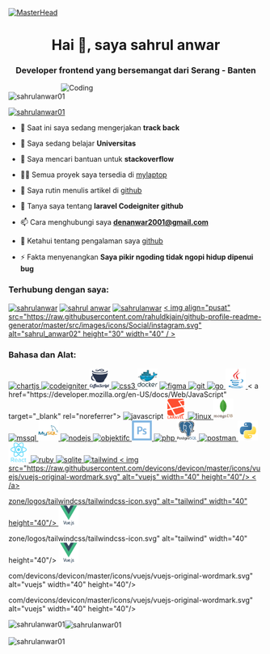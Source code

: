 [![MasterHead](https://1.bp.blogspot.com/-7A4WynwLsMw/XbBpCXG8fHI/AAAAAAAAMt4/uOa1bpLskYgrwGbllhSu2SDj_Mig8SXJQCLcBGAsYHQ/s1600/2000_600px.gif)](https://rishavchanda.io)
<h1 align="center">Hai 👋, saya sahrul anwar</h1>
<h3 align="center">Developer frontend yang bersemangat dari Serang - Banten</h3>
<img align="right" alt="Coding" width="400" src="https://cdn.dribbble.com/users/1162077/screenshots/3848914/programmer.gif">

<p align="left"> <img src="https://komarev.com/ghpvc/?username=sahrulanwar01&label=Profile%20views&color=0e75b6&style=flat" alt="sahrulanwar01" /> </p>

<p align="left"> <a href=" https://github.com/ryo-ma/github-profile-trophy"><img src="https://github-profile-trophy.vercel.app/?username=sahrulanwar01" alt="sahrulanwar01" /> </a> </p>

- 🔭 Saat ini saya sedang mengerjakan **track back**

- 🌱 Saya sedang belajar **Universitas**

- 🤝 Saya mencari bantuan untuk **stackoverflow**

- 👨‍💻 Semua proyek saya tersedia di [mylaptop](mylaptop)

- 📝 Saya rutin menulis artikel di [github](github)

- 💬 Tanya saya tentang **laravel Codeigniter github**

- 📫 Cara menghubungi saya **denanwar2001@gmail.com**

- 📄 Ketahui tentang pengalaman saya [github](github)

- ⚡ Fakta menyenangkan **Saya pikir ngoding tidak ngopi hidup dipenui bug**

<h3 align="left">Terhubung dengan saya:</h3>
<p align="left">
<a href="https://linkedin.com/in/sahrulanwar" target="blank "><img align="center" src="https://raw.githubusercontent.com/rahuldkjain/github-profile-readme-generator/master/src/images/icons/Social/linked-in-alt.svg" alt="sahrulanwar" height="30" width="40" /></a>
<a href="https://stackoverflow.com/users/sahrul anwar" target="blank"><img align="center" src="https://raw.githubusercontent.com/rahuldkjain/github-profile- readme-generator/master/src/images/icons/Social/stack-overflow.svg" alt="sahrul anwar" height="30" width="40" /></a>
<a href="https:/ /fb.com/sahrulanwar" target="blank"><img align="center" src="https://raw.githubusercontent.com/rahuldkjain/github-profile-readme-generator/master/src/images/icons /Sosial/facebook.svg" alt="sahrulanwar" height="30" width="40" /></a>
<a href="https://instagram.com/sahrul_anwar02" target="blank">< img align="pusat" src="https://raw.githubusercontent.com/rahuldkjain/github-profile-readme-generator/master/src/images/icons/Social/instagram.svg" alt="sahrul_anwar02" height="30" width="40" / ></a>
</p>

<h3 align="left">Bahasa dan Alat:</h3>
<p align="left"> <a href="https://www.chartjs.org" target="_blank" rel="noreferrer"> <img src="https://www.chartjs.org/media /logo-title.svg" alt="chartjs" width="40" height="40"/> </a> <a href="https://codeigniter.com" target="_blank" rel="noreferrer "> <img src="https://cdn.worldvectorlogo.com/logos/codeigniter.svg" alt="codeigniter" width="40" height="40"/> </a> <a href="https ://offeescript.org" target="_blank" rel="noreferrer"> <img src="https://raw.githubusercontent.com/devicons/devicon/master/icons/coffeescript/coffeescript-original-wordmark.svg" alt="coffeescript" width="40" height="40"/> </a> <a href="https:// www.w3schools.com/css/" target="_blank" rel="noreferrer"> <img src="https://raw.githubusercontent.com/devicons/devicon/master/icons/css3/css3-original-wordmark .svg" alt="css3" width="40" height="40"/> </a> <a href="https://www.docker.com/" target="_blank" rel="noreferrer" > <img src="https://raw.githubusercontent.com/devicons/devicon/master/icons/docker/docker-original-wordmark.svg" alt="docker" width="40" height="40"/ ></a> <a href="https://www.figma.com/" target="_blank" rel="noreferrer"> <img src="https://www.vectorlogo.zone/logos/figma/ figma-icon.svg" alt="figma" width="40" height="40"/> </a> <a href="https://git-scm.com/" target="_blank" rel= "noreferrer"> <img src="https://www.vectorlogo.zone/logos/git-scm/git-scm-icon.svg" alt="git" width="40" height="40"/> </a> <a href="https://golang.org" target="_blank" rel="noreferrer"> <img src="https://raw.githubusercontent.com/devicons/devicon/master/icons /go/go-asli.svg"alt="go" width="40" height="40"/> </a> <a href="https://www.java.com" target="_blank" rel="noreferrer"> <img src ="https://raw.githubusercontent.com/devicons/devicon/master/icons/java/java-original.svg" alt="java" width="40" height="40"/> </a> < a href="https://developer.mozilla.org/en-US/docs/Web/JavaScript" target="_blank" rel="noreferrer"> <img src="https://raw.githubusercontent.com/ devicons/devicon/master/icons/javascript/javascript-original.svg" alt="javascript" width="40" height="40"/> </a> <a href="https://laravel.com/ "target="_blank" rel="noreferrer"> <img src="https://raw.githubusercontent.com/devicons/devicon/master/icons/laravel/laravel-plain-wordmark.svg" alt="laravel" lebar ="40" height="40"/> </a> <a href="https://www.linux.org/" target="_blank" rel="noreferrer"> <img src="https:/ /raw.githubusercontent.com/devicons/devicon/master/icons/linux/linux-original.svg" alt="linux" width="40" height="40"/> </a> <a href="https ://www.mongodb.com/" target="_blank" rel="noreferrer"> <img src="https://raw.githubusercontent.com/devicons/devicon/master/icons/mongodb/mongodb-original-wordmark.svg" alt="mongodb" width="40" height="40"/> </a> <a href="https:// www.microsoft.com/en-us/sql-server" target="_blank" rel="noreferrer"> <img src="https://www.svgrepo.com/show/303229/microsoft-sql-server- logo.svg" alt="mssql" width="40" height="40"/> </a> <a href="https://www.mysql.com/" target="_blank" rel="noreferrer "> <img src="https://raw.githubusercontent.com/devicons/devicon/master/icons/mysql/mysql-original-wordmark.svg" alt="mysql" width="40" height="40" /> </a><a href="https://nodejs.org" target="_blank" rel="noreferrer"> <img src="https://raw.githubusercontent.com/devicons/devicon/master/icons/nodejs/nodejs -original-wordmark.svg" alt="nodejs" width="40" height="40"/> </a> <a href="https://developer.apple.com/library/archive/documentation/Cocoa /Conceptual/ProgrammingWithObjectiveC/Introduction/Introduction.html" target="_blank" rel="noreferrer"> <img src="https://www.vectorlogo.zone/logos/apple_objectivec/apple_objectivec-icon.svg" alt=" objektifc" width="40" height="40"/> </a> <a href="https://www.photoshop.com/en" target="_blank" rel="noreferrer"> <img src="https://raw.githubusercontent.com/devicons/devicon/master/icons/photoshop/photoshop-line.svg" alt="photoshop" width="40" tinggi ="40"/> </a> <a href="https://www.php.net" target="_blank" rel="noreferrer"> <img src="https://raw.githubusercontent.com /devicons/devicon/master/icons/php/php-original.svg" alt="php" width="40" height="40"/> </a> <a href="https://www.postgresql .org" target="_blank" rel="noreferrer"> <img src="https://raw.githubusercontent.com/devicons/devicon/master/icons/postgresql/postgresql-original-wordmark.svg"alt="postgresql" width="40" height="40"/> </a> <a href="https://postman.com" target="_blank" rel="noreferrer"> <img src=" https://www.vectorlogo.zone/logos/getpostman/getpostman-icon.svg" alt="postman" width="40" height="40"/> </a> <a href="https:// www.python.org" target="_blank" rel="noreferrer"> <img src="https://raw.githubusercontent.com/devicons/devicon/master/icons/python/python-original.svg" alt= "python" width="40" height="40"/> </a> <a href="https://reactjs.org/" target="_blank" rel="noreferrer"><img src="https://raw.githubusercontent.com/devicons/devicon/master/icons/react/react-original-wordmark.svg" alt="react" width="40" height="40"/> </a> <a href="https://www.ruby-lang.org/en/" target="_blank" rel="noreferrer"> <img src="https://raw.githubusercontent.com/ devicons/devicon/master/icons/ruby/ruby-original.svg" alt="ruby" width="40" height="40"/> </a> <a href="https://www.sqlite. org/" target="_blank" rel="noreferrer"> <img src="https://www.vectorlogo.zone/logos/sqlite/sqlite-icon.svg" alt="sqlite" width="tinggi 40" ="40"/> </a> <a href="https://tailwindcss.com/" target="_blank" rel="noreferrer"> <img src="https://www.vectorlogo.zone/logos/tailwindcss/tailwindcss-icon .svg" alt="tailwind" width="40" height="40"/> </a> <a href="https://vuejs.org/" target="_blank" rel="noreferrer"> < img src="https://raw.githubusercontent.com/devicons/devicon/master/icons/vuejs/vuejs-original-wordmark.svg" alt="vuejs" width="40" height="40"/> < /a> </p>zone/logos/tailwindcss/tailwindcss-icon.svg" alt="tailwind" width="40" height="40"/> </a> <a href="https://vuejs.org/" target=" _blank" rel="noreferrer"> <img src="https://raw.githubusercontent.com/devicons/devicon/master/icons/vuejs/vuejs-original-wordmark.svg" alt="vuejs" width="40 " tinggi="40"/> </a> </p>zone/logos/tailwindcss/tailwindcss-icon.svg" alt="tailwind" width="40" height="40"/> </a> <a href="https://vuejs.org/" target=" _blank" rel="noreferrer"> <img src="https://raw.githubusercontent.com/devicons/devicon/master/icons/vuejs/vuejs-original-wordmark.svg" alt="vuejs" width="40 " tinggi="40"/> </a> </p>com/devicons/devicon/master/icons/vuejs/vuejs-original-wordmark.svg" alt="vuejs" width="40" height="40"/> </a> </p>com/devicons/devicon/master/icons/vuejs/vuejs-original-wordmark.svg" alt="vuejs" width="40" height="40"/> </a> </p>

<p><img align="left" src="https://github-readme-stats.vercel.app/api/top-langs?username=sahrulanwar01&show_icons=true&locale=en&layout=compact" alt="sahrulanwar01" /> </p>

<p> <img align="center" src="https://github-readme-stats.vercel.app/api?username=sahrulanwar01&show_icons=true&locale=en" alt="sahrulanwar01" /> </p>

<p><img align="center" src="https://github-readme-streak-stats.herokuapp.com/?user=sahrulanwar01&" alt="sahrulanwar01" /></p>
